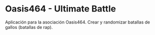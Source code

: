 # Oasis464 - Ultimate Battle
Aplicación para la asociación Oasis464. Crear y randomizar batallas de gallos (batallas de rap).
